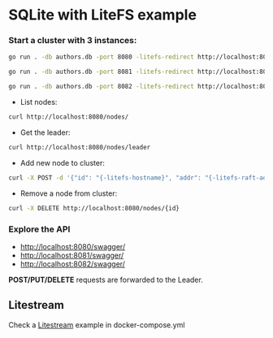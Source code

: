 # SQLite with LiteFS example

### Start a cluster with 3 instances:

```sh
go run . -db authors.db -port 8080 -litefs-redirect http://localhost:8080 -litefs-hostname node1 -litefs-config-dir /tmp/raft1 -litefs-mount-dir /tmp/data1 -litefs-port 20202 -litefs-advertise-url http://localhost:20202 -litefs-members="node2=localhost:9081, node3=localhost:9082" -litefs-raft-port 9080 -litefs-raft-addr localhost:9080 -dev

go run . -db authors.db -port 8081 -litefs-redirect http://localhost:8080 -litefs-hostname node2 -litefs-config-dir /tmp/raft2 -litefs-mount-dir /tmp/data2 -litefs-port 20203 -litefs-advertise-url http://localhost:20203 -litefs-raft-port 9081 -litefs-raft-addr localhost:9081 -litefs-bootstrap-cluster=false -dev

go run . -db authors.db -port 8082 -litefs-redirect http://localhost:8080 -litefs-hostname node1 -litefs-config-dir /tmp/raft3 -litefs-mount-dir /tmp/data3 -litefs-port 20204 -litefs-advertise-url http://localhost:20204 -litefs-raft-port 9082 -litefs-raft-addr localhost:9082 -litefs-bootstrap-cluster=false -dev

```

- List nodes:
```sh
curl http://localhost:8080/nodes/
```

- Get the leader:
```sh
curl http://localhost:8080/nodes/leader
```

- Add new node to cluster:
```sh
curl -X POST -d '{"id": "{-litefs-hostname}", "addr": "{-litefs-raft-addr}", readOnly: false}' http://localhost:8080/nodes/
```

- Remove a node from cluster:
```sh
curl -X DELETE http://localhost:8080/nodes/{id}
```

### Explore the API

- [http://localhost:8080/swagger/](http://localhost:8080/swagger/)
- [http://localhost:8081/swagger/](http://localhost:8080/swagger/)
- [http://localhost:8082/swagger/](http://localhost:8080/swagger/)

**POST/PUT/DELETE** requests are forwarded to the Leader.


## Litestream

Check a [Litestream](https://litestream.io) example in docker-compose.yml